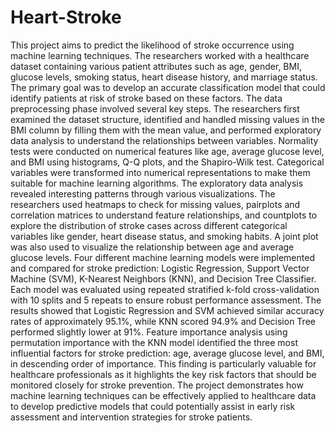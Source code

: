 # Heart-Stroke
This project aims to predict the likelihood of stroke occurrence using machine learning techniques. The researchers worked with a healthcare dataset containing various patient attributes such as age, gender, BMI, glucose levels, smoking status, heart disease history, and marriage status. The primary goal was to develop an accurate classification model that could identify patients at risk of stroke based on these factors.
The data preprocessing phase involved several key steps. The researchers first examined the dataset structure, identified and handled missing values in the BMI column by filling them with the mean value, and performed exploratory data analysis to understand the relationships between variables. Normality tests were conducted on numerical features like age, average glucose level, and BMI using histograms, Q-Q plots, and the Shapiro-Wilk test. Categorical variables were transformed into numerical representations to make them suitable for machine learning algorithms.
The exploratory data analysis revealed interesting patterns through various visualizations. The researchers used heatmaps to check for missing values, pairplots and correlation matrices to understand feature relationships, and countplots to explore the distribution of stroke cases across different categorical variables like gender, heart disease status, and smoking habits. A joint plot was also used to visualize the relationship between age and average glucose levels.
Four different machine learning models were implemented and compared for stroke prediction: Logistic Regression, Support Vector Machine (SVM), K-Nearest Neighbors (KNN), and Decision Tree Classifier. Each model was evaluated using repeated stratified k-fold cross-validation with 10 splits and 5 repeats to ensure robust performance assessment. The results showed that Logistic Regression and SVM achieved similar accuracy rates of approximately 95.1%, while KNN scored 94.9% and Decision Tree performed slightly lower at 91%.
Feature importance analysis using permutation importance with the KNN model identified the three most influential factors for stroke prediction: age, average glucose level, and BMI, in descending order of importance. This finding is particularly valuable for healthcare professionals as it highlights the key risk factors that should be monitored closely for stroke prevention. The project demonstrates how machine learning techniques can be effectively applied to healthcare data to develop predictive models that could potentially assist in early risk assessment and intervention strategies for stroke patients.
